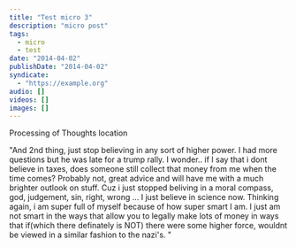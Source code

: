 ```yaml
---
title: "Test micro 3"
description: "micro post"
tags:
  - micro
  - test
date: "2014-04-02"
publishDate: "2014-04-02"
syndicate:
  - "https://example.org"
audio: []
videos: []
images: []
---
```

Processing of Thoughts location

"And 2nd thing, just stop believing in any sort of higher power. I had more questions but he was late for a trump rally. I wonder.. if I say that i dont believe in taxes, does someone still collect that money from me when the time comes? Probably not, great advice and will have me with a much brighter outlook on stuff. Cuz i just stopped beliving in a moral compass, god, judgement, sin, right, wrong ... I just believe in science now. Thinking again, i am super full of myself because of how super smart I am. I just am not smart in the ways that allow you to legally make lots of money in ways that if(which there definately is NOT) there were some higher force, wouldnt be viewed in a similar fashion to the nazi's. "
